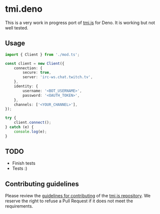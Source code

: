 # tmi.deno

This is a very work in progress port of [tmi.js](https://github.com/tmijs/tmi.js) for Deno. It is working but not well tested. 

## Usage

```ts
import { Client } from './mod.ts';

const client = new Client({
	connection: {
		secure: true,
		server: 'irc-ws.chat.twitch.tv',
	},
	identity: {
		username: '<BOT_USERNAME>',
		password: '<OAUTH_TOKEN>',
	},
	channels: ['<YOUR_CHANNEL>'],
});

try {
	client.connect();
} catch (e) {
	console.log(e);
}
```

## TODO

- Finish tests
- Tests :) 

## Contributing guidelines

Please review the [guidelines for contributing](https://github.com/tmijs/tmi.js/blob/master/CONTRIBUTING.md) of the [tmi.js repository](https://github.com/JiDai/tmi.deno). We reserve the right to refuse a Pull Request if it does not meet the requirements.
